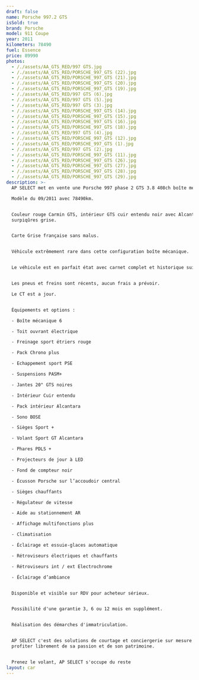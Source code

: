 ```yaml
---
draft: false
name: Porsche 997.2 GTS
isSold: true
brand: Porsche
model: 911 Coupe
year: 2011
kilometers: 78490
fuel: Essence
price: 89990
photos:
  - /./assets/AA_GTS_RED/997 GTS.jpg
  - /./assets/AA_GTS_RED/PORSCHE_997_GTS (22).jpg
  - /./assets/AA_GTS_RED/PORSCHE_997_GTS (21).jpg
  - /./assets/AA_GTS_RED/PORSCHE_997_GTS (20).jpg
  - /./assets/AA_GTS_RED/PORSCHE_997_GTS (19).jpg
  - /./assets/AA_GTS_RED/997 GTS (6).jpg
  - /./assets/AA_GTS_RED/997 GTS (5).jpg
  - /./assets/AA_GTS_RED/997 GTS (3).jpg
  - /./assets/AA_GTS_RED/PORSCHE_997_GTS (14).jpg
  - /./assets/AA_GTS_RED/PORSCHE_997_GTS (15).jpg
  - /./assets/AA_GTS_RED/PORSCHE_997_GTS (16).jpg
  - /./assets/AA_GTS_RED/PORSCHE_997_GTS (18).jpg
  - /./assets/AA_GTS_RED/997 GTS (4).jpg
  - /./assets/AA_GTS_RED/PORSCHE_997_GTS (12).jpg
  - /./assets/AA_GTS_RED/PORSCHE_997_GTS (1).jpg
  - /./assets/AA_GTS_RED/997 GTS (2).jpg
  - /./assets/AA_GTS_RED/PORSCHE_997_GTS (11).jpg
  - /./assets/AA_GTS_RED/PORSCHE_997_GTS (26).jpg
  - /./assets/AA_GTS_RED/PORSCHE_997_GTS (27).jpg
  - /./assets/AA_GTS_RED/PORSCHE_997_GTS (28).jpg
  - /./assets/AA_GTS_RED/PORSCHE_997_GTS (29).jpg
description: >-
  AP SELECT met en vente une Porsche 997 phase 2 GTS 3.8 408ch boîte mécanique.

  Modèle du 09/2011 avec 78490km.


  Couleur rouge Carmin GTS, intérieur GTS cuir entendu noir avec Alcantara et
  surpiqûres grise.


  Carte Grise française sans malus.


  Véhicule extrêmement rare dans cette configuration boîte mécanique.


  Le véhicule est en parfait état avec carnet complet et historique suivi.


  Les pneus et freins sont récents, aucun frais a prévoir.

  Le CT est a jour.


  Équipements et options :

  - Boîte mécanique 6

  - Toit ouvrant électrique

  - Freinage sport étriers rouge

  - Pack Chrono plus

  - Echappement sport PSE

  - Suspensions PASM+

  - Jantes 20" GTS noires

  - Intérieur Cuir entendu

  - Pack intérieur Alcantara

  - Sono BOSE

  - Sièges Sport +

  - Volant Sport GT Alcantara

  - Phares PDLS +

  - Projecteurs de jour à LED

  - Fond de compteur noir

  - Écusson Porsche sur l’accoudoir central

  - Sièges chauffants

  - Régulateur de vitesse

  - Aide au stationnement AR

  - Affichage multifonctions plus

  - Climatisation

  - Éclairage et essuie-glaces automatique

  - Rétroviseurs électriques et chauffants

  - Rétroviseurs int / ext Electrochrome

  - Éclairage d’ambiance


  Disponible et visible sur RDV pour acheteur sérieux.


  Possibilité d'une garantie 3, 6 ou 12 mois en supplément.


  Réalisation des démarches d'immatriculation.


  AP SELECT c'est des solutions de courtage et conciergerie sur mesure pour
  profiter librement de sa passion et de son patrimoine.


  Prenez le volant, AP SELECT s'occupe du reste
layout: car
---
```


